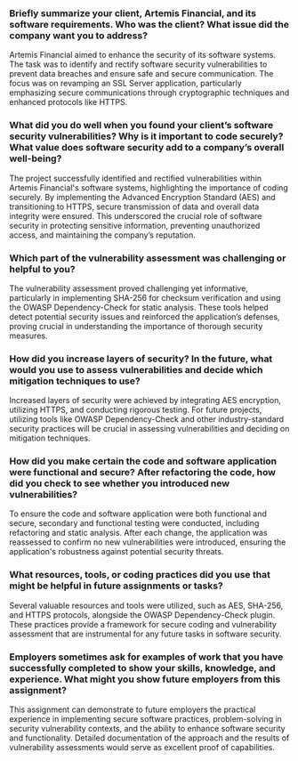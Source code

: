 ### Briefly summarize your client, Artemis Financial, and its software requirements. Who was the client? What issue did the company want you to address?
Artemis Financial aimed to enhance the security of its software systems. The task was to identify and rectify software security vulnerabilities to prevent data breaches and ensure safe and secure communication. The focus was on revamping an SSL Server application, particularly emphasizing secure communications through cryptographic techniques and enhanced protocols like HTTPS.

### What did you do well when you found your client’s software security vulnerabilities? Why is it important to code securely? What value does software security add to a company’s overall well-being?
The project successfully identified and rectified vulnerabilities within Artemis Financial's software systems, highlighting the importance of coding securely. By implementing the Advanced Encryption Standard (AES) and transitioning to HTTPS, secure transmission of data and overall data integrity were ensured. This underscored the crucial role of software security in protecting sensitive information, preventing unauthorized access, and maintaining the company’s reputation.

### Which part of the vulnerability assessment was challenging or helpful to you?
The vulnerability assessment proved challenging yet informative, particularly in implementing SHA-256 for checksum verification and using the OWASP Dependency-Check for static analysis. These tools helped detect potential security issues and reinforced the application’s defenses, proving crucial in understanding the importance of thorough security measures.

### How did you increase layers of security? In the future, what would you use to assess vulnerabilities and decide which mitigation techniques to use?
Increased layers of security were achieved by integrating AES encryption, utilizing HTTPS, and conducting rigorous testing. For future projects, utilizing tools like OWASP Dependency-Check and other industry-standard security practices will be crucial in assessing vulnerabilities and deciding on mitigation techniques.

### How did you make certain the code and software application were functional and secure? After refactoring the code, how did you check to see whether you introduced new vulnerabilities?
To ensure the code and software application were both functional and secure, secondary and functional testing were conducted, including refactoring and static analysis. After each change, the application was reassessed to confirm no new vulnerabilities were introduced, ensuring the application's robustness against potential security threats. 

### What resources, tools, or coding practices did you use that might be helpful in future assignments or tasks?
Several valuable resources and tools were utilized, such as AES, SHA-256, and HTTPS protocols, alongside the OWASP Dependency-Check plugin. These practices provide a framework for secure coding and vulnerability assessment that are instrumental for any future tasks in software security.

### Employers sometimes ask for examples of work that you have successfully completed to show your skills, knowledge, and experience. What might you show future employers from this assignment?
This assignment can demonstrate to future employers the practical experience in implementing secure software practices, problem-solving in security vulnerability contexts, and the ability to enhance software security and functionality. Detailed documentation of the approach and the results of vulnerability assessments would serve as excellent proof of capabilities.
